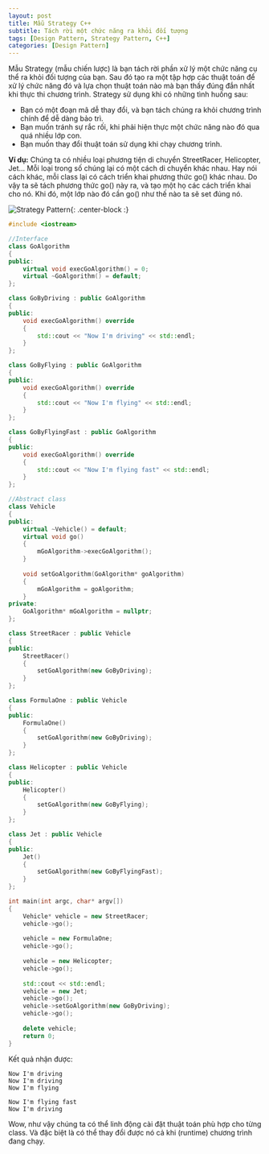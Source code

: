 ```yaml
---
layout: post
title: Mẫu Strategy C++
subtitle: Tách rời một chức năng ra khỏi đối tượng
tags: [Design Pattern, Strategy Pattern, C++]
categories: [Design Pattern]
---
```


Mẫu Strategy (mẫu chiến lược) là bạn tách rời phần xử lý một chức năng cụ thể ra khỏi đối tượng của bạn. Sau đó tạo ra một tập hợp các thuật toán để xử lý chức năng đó và lựa chọn thuật toán nào mà bạn thấy đúng đắn nhất khi thực thi chương trình. Strategy sử dụng khi có những tình huống sau:

* Bạn có một đoạn mã dễ thay đổi, và bạn tách chúng ra khỏi chương trình chính để dễ dàng bảo trì.
* Bạn muốn tránh sự rắc rối, khi phải hiện thực một chức năng nào đó qua quá nhiều lớp con.
* Bạn muốn thay đổi thuật toán sử dụng khi chạy chương trình.

**Ví dụ:** Chúng ta có nhiều loại phương tiện di chuyển StreetRacer, Helicopter, Jet... Mỗi loại trong số chúng lại có một cách di chuyển khác nhau. Hay nói cách khác, mỗi class lại có cách triển khai phương thức go() khác nhau. Do vậy ta sẽ tách phương thức go() này ra, và tạo một họ các cách triển khai cho nó. Khi đó, một lớp nào đó cần go() như thế nào ta sẽ set đúng nó.

![Strategy Pattern](https://github.com/bachns/bachns.github.io/blob/master/img/2020_04_27/strategy-pattern.png?raw=true){: .center-block :}

```cpp
#include <iostream>

//Interface
class GoAlgorithm
{
public:
	virtual void execGoAlgorithm() = 0;
	virtual ~GoAlgorithm() = default;
};

class GoByDriving : public GoAlgorithm
{
public:
	void execGoAlgorithm() override
	{
		std::cout << "Now I'm driving" << std::endl;
	}
};

class GoByFlying : public GoAlgorithm
{
public:
	void execGoAlgorithm() override
	{
		std::cout << "Now I'm flying" << std::endl;
	}
};

class GoByFlyingFast : public GoAlgorithm
{
public:
	void execGoAlgorithm() override
	{
		std::cout << "Now I'm flying fast" << std::endl;
	}
};

//Abstract class
class Vehicle
{
public:
	virtual ~Vehicle() = default;
	virtual void go()
	{
		mGoAlgorithm->execGoAlgorithm();
	}
	
	void setGoAlgorithm(GoAlgorithm* goAlgorithm)
	{
		mGoAlgorithm = goAlgorithm;
	}
private:
	GoAlgorithm* mGoAlgorithm = nullptr;
};

class StreetRacer : public Vehicle
{
public:
	StreetRacer()
	{
		setGoAlgorithm(new GoByDriving);
	}
};

class FormulaOne : public Vehicle
{
public:
	FormulaOne()
	{
		setGoAlgorithm(new GoByDriving);
	}
};

class Helicopter : public Vehicle
{
public:
	Helicopter()
	{
		setGoAlgorithm(new GoByFlying);
	}
};

class Jet : public Vehicle
{
public:
	Jet()
	{
		setGoAlgorithm(new GoByFlyingFast);
	}
};

int main(int argc, char* argv[])
{
	Vehicle* vehicle = new StreetRacer;
	vehicle->go();
	
	vehicle = new FormulaOne;
	vehicle->go();
	
	vehicle = new Helicopter;
	vehicle->go();
	
	std::cout << std::endl;
	vehicle = new Jet;
	vehicle->go();
	vehicle->setGoAlgorithm(new GoByDriving);
	vehicle->go();
	
	delete vehicle;
	return 0;
}
```

Kết quả nhận được:

```console
Now I'm driving
Now I'm driving
Now I'm flying

Now I'm flying fast
Now I'm driving
```

Wow, như vậy chúng ta có thể linh động cài đặt thuật toán phù hợp cho từng class. Và đặc biệt là có thể thay đổi được nó cả khi (runtime) chương trình đang chạy.